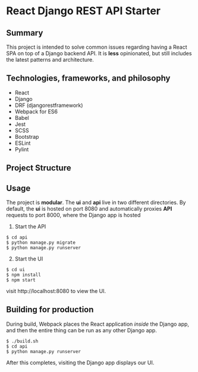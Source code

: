 # React Django REST API Starter
## Summary
This project is intended to solve common issues regarding having a React SPA on top of a Django backend API. It is **less** opinionated, but still includes the latest patterns and architecture.

## Technologies, frameworks, and philosophy
* React
* Django
* DRF (djangorestframework)
* Webpack for ES6
* Babel
* Jest
* SCSS
* Bootstrap
* ESLint
* Pylint


## Project Structure
<!-- ![structure](doc/project_structure.png) -->

## Usage
The project is **modular**.  The **ui** and **api** live in two different directories. By default, the **ui** is hosted on port 8080 and automatically proxies **API** requests to port 8000, where the Django app is hosted

1. Start the API
```console
$ cd api
$ python manage.py migrate
$ python manage.py runserver
````

2. Start the UI
```console
$ cd ui
$ npm install
$ npm start
````
visit http://localhost:8080 to view the UI.


## Building for production
During build, Webpack places the React application *inside* the Django app, and then the entire thing can be run as any other Django app.

```console
$ ./build.sh
$ cd api
$ python manage.py runserver
```
After this completes, visiting the Django app displays our UI.